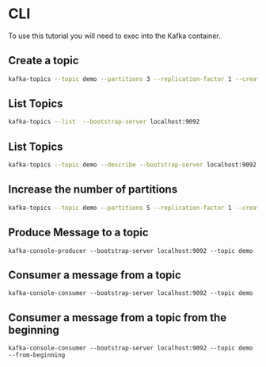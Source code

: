 # CLI
To use this tutorial you will need to exec into the Kafka container.

## Create a topic
```sh
kafka-topics --topic demo --partitions 3 --replication-factor 1 --create --bootstrap-server localhost:9092

```

## List Topics
```sh
kafka-topics --list  --bootstrap-server localhost:9092

```

## List Topics
```sh
kafka-topics --topic demo --describe --bootstrap-server localhost:9092

```

## Increase the number of partitions
```sh
kafka-topics --topic demo --partitions 5 --replication-factor 1 --create --bootstrap-server localhost:9092

```

## Produce Message to a topic
```
kafka-console-producer --bootstrap-server localhost:9092 --topic demo

```

## Consumer a message from a topic
```
kafka-console-consumer --bootstrap-server localhost:9092 --topic demo

```


## Consumer a message from a topic from the beginning 
```
kafka-console-consumer --bootstrap-server localhost:9092 --topic demo --from-beginning

```
